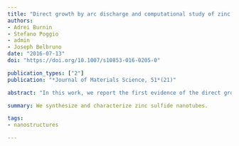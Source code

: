 ```yaml
---
title: "Direct growth by arc discharge and computational study of zinc sulfide nanotubes"
authors:
- Adrei Burnin
- Stefano Poggio
- admin
- Joseph Belbruno
date: "2016-07-13"
doi: "https://doi.org/10.1007/s10853-016-0205-0"

publication_types: ["2"]
publication: "*Journal of Materials Science, 51*(21)"

abstract: "In this work, we report the first evidence of the direct growth of zinc sulfide nanotubes in an electric arc discharge. The synthesized material was characterized using transmission electron microscopy and energy dispersive X-ray spectroscopy. In addition to the experimental effort, the morphology of the capped nanotube was studied computationally at the PW91/DZ level of theory and compared to that of the material obtained experimentally."

summary: We synthesize and characterize zinc sulfide nanotubes.

tags:
- nanostructures

---
```

